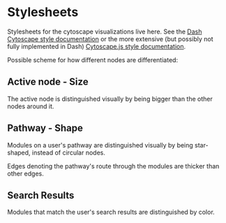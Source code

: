# Stylesheets

Stylesheets for the cytoscape visualizations live here.
See the [Dash Cytoscape style documentation](https://dash.plotly.com/cytoscape/styling) or the more extensive (but possibly not fully implemented in Dash) [Cytoscape.js style documentation](https://js.cytoscape.org/#style).


Possible scheme for how different nodes are differentiated:

## Active node - Size

The active node is distinguished visually by being bigger than the other nodes around it. 

## Pathway - Shape

Modules on a user's pathway are distinguished visually by being star-shaped, instead of circular nodes.

Edges denoting the pathway's route through the modules are thicker than other edges.

## Search Results

Modules that match the user's search results are distinguished by color.